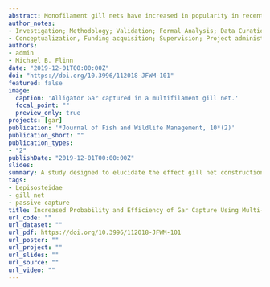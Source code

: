 ```yaml
---
abstract: Monofilament gill nets have increased in popularity in recent decades and are often considered to be superior to multifilament gill nets; however, this claim is still contested by many researchers. Target species, habitat characteristics, and mesh characteristics can all affect the efficacy and selectivity of these nets. Increased angling interest and declining home ranges have led to increased management efforts for gars (Lepisosteidae) among state and federal agencies. However, the sampling of gar species is notoriously difficult and has hindered subsequent management actions in some cases. This study aimed to compare probability and incidence rate of gar capture between net constructions (multi- vs. monofilament), net length (75 vs. 46 m length), sampling habitat (run vs. bend), and deployment orientation (parallel vs. perpendicular vs. diagonal in relation to river channel). We also assessed mode of capture to investigate the effects of small mesh sizes (50.8 mm) on capture and potential retention of gars captured in gill nets. Results showed that the use of multifilament gill nets were three times more likely to capture at least one gar (1.3–6.3, 95% CI) than monofilament nets. Multifilament gill nets also averaged approximately twice as many gars per net than monofilament gill nets. Increasing water temperature also significantly increased the probability of gar capture, particularly above 15 C. In addition to mesh type and water temperature, habitat and gill net orientation also had significant effects on the incidence rate of gar capture. We primarily captured gars captured in the gill nets by entanglement (63%), which may have allowed for the wide range of length frequencies sampled in this study. Our study highlights the importance of considering multiple gill net constructions, deployments, and habitats when designing a research project or management plan for gar species. The use of multifilament gill nets can help resource managers to sample gar populations more effectively, resulting in better management strategies and practices.
author_notes:
- Investigation; Methodology; Validation; Formal Analysis; Data Curation; Writing - Original Draft; Visualization
- Conceptualization, Funding acquisition; Supervision; Project administration; Methodology; Writing - Review & editing
authors:
- admin
- Michael B. Flinn
date: "2019-12-01T00:00:00Z"
doi: "https://doi.org/10.3996/112018-JFWM-101"
featured: false
image:
  caption: 'Alligator Gar captured in a multifilament gill net.'
  focal_point: ""
  preview_only: true
projects: [gar]
publication: '*Journal of Fish and Wildlife Management, 10*(2)'
publication_short: ""
publication_types:
- "2"
publishDate: "2019-12-01T00:00:00Z"
slides: 
summary: A study designed to elucidate the effect gill net construction, size, and deployment orientation on the capture and retention of gar species.
tags:
- Lepisosteidae
- gill net
- passive capture
title: Increased Probability and Efficiency of Gar Capture Using Multi- vs. Monofilament Gill Nets
url_code: ""
url_dataset: ""
url_pdf: https://doi.org/10.3996/112018-JFWM-101
url_poster: ""
url_project: ""
url_slides: ""
url_source: ""
url_video: ""
---
```

